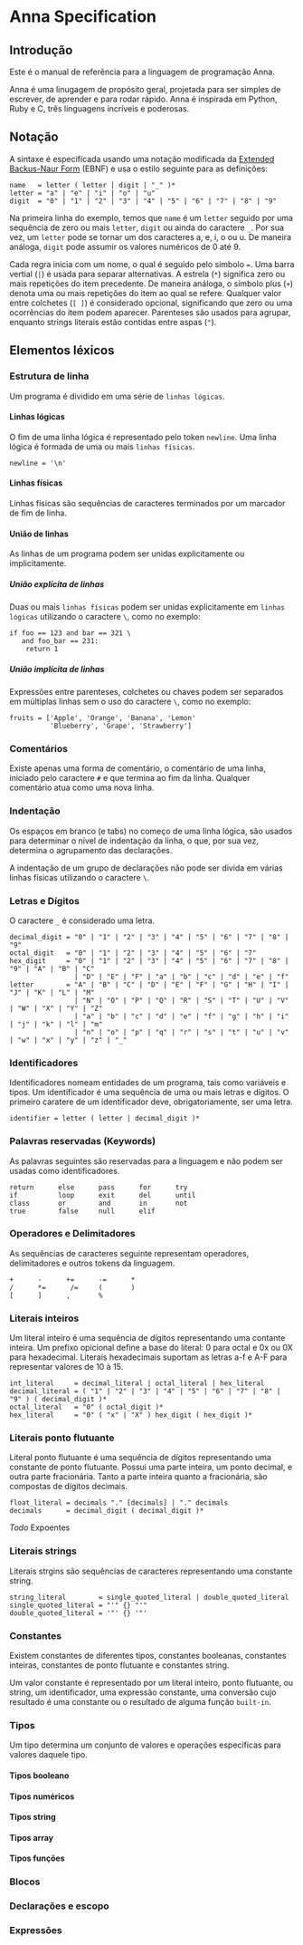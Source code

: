# Anna Specification


## Introdução ##

Este é o manual de referência para a linguagem de programação Anna.

Anna é uma linugagem de propósito geral, projetada para ser simples de escrever, de aprender e para rodar rápido. Anna é inspirada em Python, Ruby e C, três linguagens incríveis e poderosas.

## Notação ##

A sintaxe é especificada usando uma notação modificada da [Extended Backus-Naur Form](http://en.wikipedia.org/wiki/Extended_Backus%E2%80%93Naur_Form) (EBNF) e usa o estilo seguinte para as definições:

    name   = letter ( letter | digit | "_" )*
    letter = "a" | "e" | "i" | "o" | "u"
    digit  = "0" | "1" | "2" | "3" | "4" | "5" | "6" | "7" | "8" | "9"

Na primeira linha do exemplo, temos que `name` é um `letter` seguido por uma sequência de zero ou mais `letter`, `digit` ou ainda do caractere `_`. Por sua vez, um `letter` pode se tornar um dos caracteres a, e, i, o ou u. De maneira análoga, `digit` pode assumir os valores numéricos de 0 até 9.

Cada regra inicia com um nome, o qual é seguido pelo simbolo `=`. Uma barra vertial (`|`) é usada para separar alternativas. A estrela (`*`) significa zero ou mais repetições do item precedente. De maneira análoga, o símbolo plus (`+`) denota uma ou mais repetições do item ao qual se refere. Qualquer valor entre colchetes (`[ ]`) é considerado opcional, significando que zero ou uma ocorrências do item podem aparecer. Parenteses são usados para agrupar, enquanto strings literais estão contidas entre aspas (`"`).


## Elementos léxicos ##

### Estrutura de linha ###

Um programa é dividido em uma série de `linhas lógicas`.


#### Linhas lógicas ####

O fim de uma linha lógica é representado pelo token `newline`. Uma linha lógica é formada de uma ou mais `linhas físicas`.

    newline = '\n'


#### Linhas físicas ####

Linhas físicas são sequências de caracteres terminados por um marcador de fim de linha.


#### União de linhas ####

As linhas de um programa podem ser unidas explicitamente ou implicitamente.


##### União explícita de linhas #####

Duas ou mais `linhas físicas` podem ser unidas explicitamente em `linhas lógicas` utilizando o caractere `\`, como no exemplo:

```
if foo == 123 and bar == 321 \
   and foo_bar == 231:
    return 1
```


##### União implícita de linhas #####

Expressões entre parenteses, colchetes ou chaves podem ser separados em múltiplas linhas sem o uso do caractere `\`, como no exemplo:

```
fruits = ['Apple', 'Orange', 'Banana', 'Lemon'
          'Blueberry', 'Grape', 'Strawberry']
```


### Comentários ###

Existe apenas uma forma de comentário, o comentário de uma linha, iniciado pelo caractere `#` e que termina ao fim da linha. Qualquer comentário atua como uma nova linha.


### Indentação ###

Os espaços em branco (e tabs) no começo de uma linha lógica, são usados para determinar o nível de indentação da linha, o que, por sua vez, determina o agrupamento das declarações.

A indentação de um grupo de declarações não pode ser divida em várias linhas físicas utilizando o caractere `\`.


### Letras e Dígitos ###

O caractere `_` é considerado uma letra.

    decimal_digit = "0" | "1" | "2" | "3" | "4" | "5" | "6" | "7" | "8" | "9"
    octal_digit   = "0" | "1" | "2" | "3" | "4" | "5" | "6" | "7"
    hex_digit     = "0" | "1" | "2" | "3" | "4" | "5" | "6" | "7" | "8" | "9" | "A" | "B" | "C"
                    | "D" | "E" | "F" | "a" | "b" | "c" | "d" | "e" | "f"
    letter        = "A" | "B" | "C" | "D" | "E" | "F" | "G" | "H" | "I" | "J" | "K" | "L" | "M"
                    | "N" | "O" | "P" | "Q" | "R" | "S" | "T" | "U" | "V" | "W" | "X" | "Y" | "Z"
                    | "a" | "b" | "c" | "d" | "e" | "f" | "g" | "h" | "i" | "j" | "k" | "l" | "m"
                    | "n" | "o" | "p" | "q" | "r" | "s" | "t" | "u" | "v" | "w" | "x" | "y" | "z" | "_"


### Identificadores ###

Identificadores nomeam entidades de um programa, tais como variáveis e tipos. Um identificador é uma sequência de uma ou mais letras e dígitos. O primeiro caratere de um identificador deve, obrigatoriamente, ser uma letra.

    identifier = letter ( letter | decimal_digit )*


### Palavras reservadas (Keywords) ###

As palavras seguintes são reservadas para a linguagem e não podem ser usadas como identificadores.

    return      else      pass      for      try
    if          loop      exit      del      until
    class       or        and       in       not
    true        false     null      elif


### Operadores e Delimitadores ###

As sequências de caracteres seguinte representam operadores, delimitadores e outros tokens da linguagem.

    +      -      +=      -=      *
    /      *=      /=     (       )
    [      ]      ,       %


### Literais inteiros ###

Um literal inteiro é uma sequência de dígitos representando uma contante inteira. Um prefixo opicional define a base do literal: 0 para octal e 0x ou 0X para hexadecimal. Literais hexadecimais suportam as letras a-f e A-F para representar valores de 10 à 15.

    int_literal     = decimal_literal | octal_literal | hex_literal
    decimal_literal = ( "1" | "2" | "3" | "4" | "5" | "6" | "7" | "8" | "9" ) ( decimal_digit )*
    octal_literal   = "0" ( octal_digit )*
    hex_literal     = "0" ( "x" | "X" ) hex_digit ( hex_digit )*


### Literais ponto flutuante ###

Literal ponto flutuante é uma sequência de dígitos representando uma constante de ponto flutuante. Possui uma parte inteira, um ponto decimal, e outra parte fracionária. Tanto a parte inteira quanto a fracionária, são compostas de dígitos decimais.

    float_literal = decimals "." [decimals] | "." decimals
    decimals      = decimal_digit ( decimal_digit )*

*Todo* Expoentes


### Literais strings ###

Literais strgins são sequências de caracteres representando uma constante string.

    string_literal        = single_quoted_literal | double_quoted_literal
    single_quoted_literal = "'" {} "'"
    double_quoted_literal = '"' {} '"'


### Constantes ###

Existem constantes de diferentes tipos, constantes booleanas, constantes inteiras, constantes de ponto flutuante e constantes string.

Um valor constante é representado por um literal inteiro, ponto flutuante, ou string, um identificador, uma expressão constante, uma conversão cujo resultado é uma constante ou o resultado de alguma função `built-in`.


### Tipos ###

Um tipo determina um conjunto de valores e operações específicas para valores daquele tipo.


#### Tipos booleano ####


#### Tipos numéricos ####


#### Tipos string ####


#### Tipos array ####


#### Tipos funções ####


### Blocos ###


### Declarações e escopo ###


### Expressões ###
